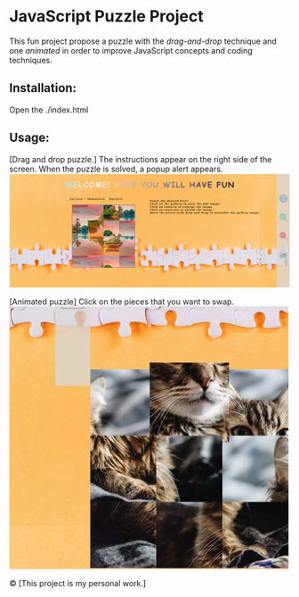 # JavaScript Puzzle Project

This fun project propose a puzzle with the _drag-and-drop_ technique and one _animated_ in order to improve JavaScript concepts and coding techniques.

## Installation:

Open the ./index.html

## Usage:

[Drag and drop puzzle.]
The instructions appear on the right side of the screen. When the puzzle is solved, a popup alert appears.
![](./media/screenshots/Screenshot%202023-09-27%20225007.png)

[Animated puzzle]
Click on the pieces that you want to swap.
![](./media/screenshots/Screenshot%202023-09-27%20225118.png)

© [This project is my personal work.]




